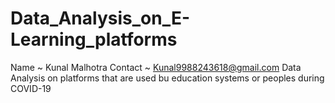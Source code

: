 # Data_Analysis_on_E-Learning_platforms
Name ~ Kunal Malhotra
Contact ~ Kunal9988243618@gmail.com
Data Analysis on platforms that are used bu education systems or peoples during COVID-19
